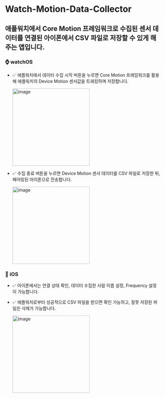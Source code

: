 # Watch-Motion-Data-Collector
애플워치에서 Core Motion 프레임워크로 수집된 센서 데이터를 연결된 아이폰에서 CSV 파일로 저장할 수 있게 해주는 앱입니다.
----

### ⌚️ watchOS
- ✅ 애플워치에서 데이터 수집 시작 버튼을 누르면 Core Motion 프레임워크를 활용해 애플워치의 Device Motion 센서값을 트래킹하며 저장합니다.

  <img width="250" alt="image" src="https://github.com/kybeen/Watch-Motion-Data-Collector/assets/89764127/0601aee9-8e36-4c57-b34e-966b87e2735a">


- ✅ 수집 종료 버튼을 누르면 Device Motion 센서 데이터를 CSV 파일로 저장한 뒤, 페어링된 아이폰으로 전송합니다.

  <img width="250" alt="image" src="https://github.com/kybeen/Watch-Motion-Data-Collector/assets/89764127/b66507a6-9422-452c-ba4d-2f51fef669ec">


### 📱 iOS
- ✅ 아이폰에서는 연결 상태 확인, 데이터 수집한 사람 이름 설정, Frequency 설정이 가능합니다.
- ✅ 애플워치로부터 성공적으로 CSV 파일을 받으면 확인 가능하고, 잘못 저장된 파일은 삭제가 가능합니다.

  <img width="250" alt="image" src="https://github.com/kybeen/Watch-Motion-Data-Collector/assets/89764127/bfe7922c-d4df-4389-a45f-6b444c37661e">
